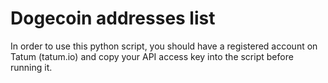 # Dogecoin addresses list
In order to use this python script, you should have a registered account on Tatum (tatum.io) and copy your API access key into the script before running it.